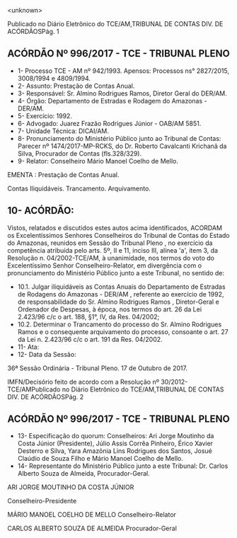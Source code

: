 &lt;unknown&gt;

Publicado  no  Diário Eletrônico do TCE/AM,TRIBUNAL DE CONTAS DIV. DE  ACÓRDÃOSPág. 1

## ACÓRDÃO Nº 996/2017 - TCE - TRIBUNAL PLENO

- 1- Processo TCE - AM nº 942/1993. Apensos: Processos ns° 2827/2015, 3008/1994 e 4809/1994.
- 2- Assunto: Prestação de Contas Anual.
- 3- Responsável: Sr. Almino Rodrigues Ramos, Diretor Geral do DER/AM.
- 4- Órgão: Departamento de Estradas e Rodagem do Amazonas - DER/AM.
- 5- Exercício: 1992.
- 6- Advogado: Juarez Frazão Rodrigues Júnior - OAB/AM 5851.
- 7- Unidade Técnica: DICAI/AM.
- 8- Pronunciamento  do Ministério  Público  junto  ao Tribunal  de Contas: Parecer  nº 1474/2017-MP-RCKS,  do  Dr.  Roberto  Cavalcanti  Krichanã  da  Silva,  Procurador  de Contas (fls.328/329).
- 9- Relator: Conselheiro Mário Manoel Coelho de Mello.

EMENTA : Prestação de Contas Anual.

Contas Iliquidáveis. Trancamento. Arquivamento.

## 10-  ACÓRDÃO:

Vistos, relatados e discutidos estes autos acima identificados, ACORDAM os Excelentíssimos Senhores Conselheiros do Tribunal de Contas do Estado do Amazonas, reunidos em Sessão do Tribunal Pleno , no exercício da competência atribuída pelo arts. 5º, II e 11, inciso III, alínea 'a', item 3, da Resolução n. 04/2002-TCE/AM, à unanimidade, nos termos do voto do Excelentíssimo Senhor Conselheiro-Relator, em divergência com o pronunciamento do Ministério Público junto a este Tribunal, no sentido de:

- 10.1.  Julgar  iliquidáveis as  Contas  Anuais  do Departamento  de  Estradas de Rodagens do Amazonas - DER/AM , referente ao exercício de 1992, de responsabilidade do Sr.  Almino Rodrigues Ramos ,  Diretor-Geral e Ordenador de Despesas, à época, nos termos do art. 26 da Lei 2.423/96 c/c o art. 188, §1°, IV, da Res. 04/2002;
- 10.2.  Determinar  o  Trancamento do  processo  do Sr.  Almino  Rodrigues Ramos e  o  consequente arquivamento do  processo, consoante o art. 27 da Lei n. 2.423/96 c/c o art. 191 da Res. 04/2002.
- 11- Ata:
- 12- Data da Sessão:

36ª Sessão Ordinária - Tribunal Pleno. 17 de Outubro de 2017.

IMFN/Decisório feito de acordo com a Resolução nº 30/2012-TCE/AMPublicado  no  Diário Eletrônico do TCE/AM,TRIBUNAL DE CONTAS DIV. DE  ACÓRDÃOSPág. 2

## ACÓRDÃO Nº 996/2017 - TCE - TRIBUNAL PLENO

- 13- Especificação  do  quorum: Conselheiros: Ari Jorge Moutinho  da  Costa  Júnior (Presidente), Júlio Assis Corrêa  Pinheiro, Érico Xavier Desterro e Silva, Yara Amazônia Lins Rodrigues dos Santos, Josué Claúdio de Souza Filho e Mário Manoel Coelho de Mello.
- 14- Representante  do  Ministério  Público  junto  a  este  Tribunal: Dr. Carlos  Alberto Souza de Almeida, Procurador-Geral.

ARI JORGE MOUTINHO DA COSTA JÚNIOR

Conselheiro-Presidente

MÁRIO MANOEL COELHO DE MELLO Conselheiro-Relator

CARLOS ALBERTO SOUZA DE ALMEIDA Procurador-Geral